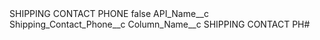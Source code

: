 <?xml version="1.0" encoding="UTF-8"?>
<CustomMetadata xmlns="http://soap.sforce.com/2006/04/metadata" xmlns:xsi="http://www.w3.org/2001/XMLSchema-instance" xmlns:xsd="http://www.w3.org/2001/XMLSchema">
    <label>SHIPPING CONTACT PHONE</label>
    <protected>false</protected>
    <values>
        <field>API_Name__c</field>
        <value xsi:type="xsd:string">Shipping_Contact_Phone__c</value>
    </values>
    <values>
        <field>Column_Name__c</field>
        <value xsi:type="xsd:string">SHIPPING CONTACT PH#</value>
    </values>
</CustomMetadata>
